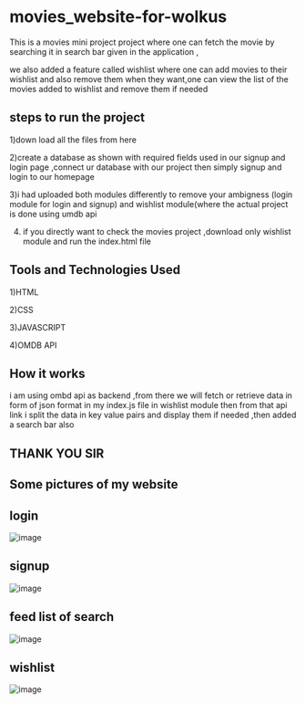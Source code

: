 # movies_website-for-wolkus

This is a movies mini project project where one can fetch the movie by searching it in search bar given in the application ,

we also added a feature called wishlist where one can add movies to their wishlist and also remove them when they want,one can view the list of the movies added to wishlist and remove them if needed 

## steps to run the project

1)down load all the files from here

2)create a database as shown with required fields used in our signup and login page ,connect ur database with our project then simply signup and login to our homepage 

3)i had uploaded both modules differently to remove your ambigness (login module for login and signup) and wishlist module(where the actual project is done using umdb api

4) if you directly want to check the movies project ,download only wishlist module and run the index.html file

## Tools and Technologies Used

1)HTML

2)CSS

3)JAVASCRIPT

4)OMDB API

## How it works 

i am using ombd api as backend ,from there we will fetch or retrieve data in form of json format in my index.js file in wishlist module then from that api link i split the data in key value pairs and display them if needed ,then added a search bar also

## THANK YOU SIR

## Some pictures of my website

## login

![image](https://user-images.githubusercontent.com/89183032/199703501-1974bb75-6d73-492b-a1b3-94cfd242f832.png)

## signup

![image](https://user-images.githubusercontent.com/89183032/199703629-4cd7783b-e3bc-491d-bb7c-41a4ca14b995.png)

## feed list of search

![image](https://user-images.githubusercontent.com/89183032/199703814-bd7d4371-c8cf-4a09-bd4d-fbf7049065a9.png)

## wishlist 
![image](https://user-images.githubusercontent.com/89183032/199704051-1dfa33f0-d429-4c98-bb3f-039a9ff3b4b5.png)

